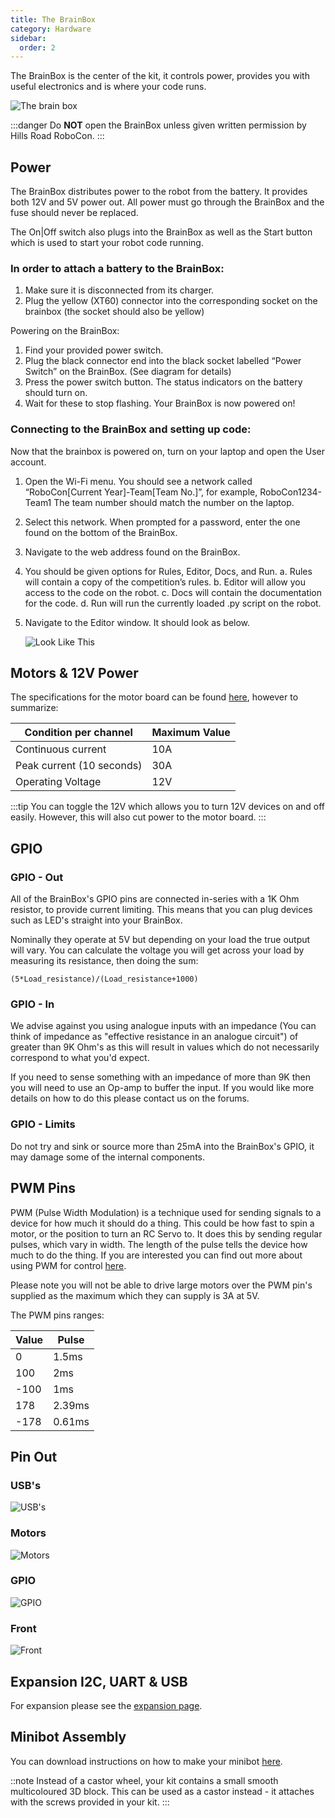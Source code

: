 ```yaml
---
title: The BrainBox
category: Hardware
sidebar:
  order: 2
---
```

The BrainBox is the center of the kit, it controls power, provides you with useful electronics and is where your code runs.

![The brain box](/images/brainbox.jpg)

:::danger
Do **NOT** open the BrainBox unless given written permission by Hills Road RoboCon.
:::

## Power

The BrainBox distributes power to the robot from the battery. It provides both 12V and 5V power out. All power must go through the BrainBox and the fuse should never be replaced.

The On|Off switch also plugs into the BrainBox as well as the Start button which is used to start your robot code running.

<!--StartFragment-->

### **In order to attach a battery to the BrainBox:** 

1. Make sure it is disconnected from its charger. 
2. Plug the yellow (XT60) connector into the corresponding socket on the brainbox (the socket should also be yellow) 

Powering on the BrainBox: 

1. Find your provided power switch. 
2. Plug the black connector end into the black socket labelled “Power Switch” on the BrainBox. (See diagram for details) 
3. Press the power switch button. The status indicators on the battery should turn on. 
4. Wait for these to stop flashing. Your BrainBox is now powered on!

<!--EndFragment-->

### Connecting to the BrainBox and setting up code:

Now that the brainbox is powered on, turn on your laptop and open the User account. 

1. Open the Wi-Fi menu. You should see a network called “RoboCon\[Current Year]-Team\[Team No.]”, for example, RoboCon1234-Team1
   The team number should match the number on the laptop.
2. Select this network. When prompted for a password, enter the one found on the bottom of the BrainBox.
3. Navigate to the web address found on the BrainBox.
4. You should be given options for Rules, Editor, Docs, and Run. 
   a.	Rules will contain a copy of the competition’s rules.
   b.	Editor will allow you access to the code on the robot.
   c.	Docs will contain the documentation for the code.
   d.	Run will run the currently loaded .py script on the robot.
5. Navigate to the Editor window. It should look as below.

   ![Look Like This](/images/picture2.jpg "Editing Window")

## Motors & 12V Power

The specifications for the motor board can be found [here](/assets/CytronBoardDocs.pdf), however to summarize:

| Condition per channel     | Maximum Value |
| ------------------------- | ------------- |
| Continuous current        | 10A           |
| Peak current (10 seconds) | 30A           |
| Operating Voltage         | 12V           |

:::tip
You can toggle the 12V which allows you to turn 12V devices on and off easily. However, this will also cut power to the motor board.
:::

## GPIO

### GPIO - Out

All of the BrainBox's GPIO pins are connected in-series with a 1K Ohm resistor, to provide current limiting. This means that you can plug devices such as LED's straight into your BrainBox.

Nominally they operate at 5V but depending on your load the true output will vary. You can calculate the voltage you will get across your load by measuring its resistance, then doing the sum:

`(5*Load_resistance)/(Load_resistance+1000)`   

### GPIO - In

We advise against you using analogue inputs with an impedance (You can think of impedance as "effective resistance in an analogue circuit") of greater than 9K Ohm's as this will result in values which do not necessarily correspond to what you'd expect. 

If you need to sense something with an impedance of more than 9K then you will need to use an Op-amp to buffer the input. If you would like more details on how to do this please contact us on the forums. 

### GPIO - Limits

Do not try and sink or source more than 25mA into the BrainBox's GPIO, it may damage some of the internal components.

## PWM Pins

PWM (Pulse Width Modulation) is a technique used for sending signals to a device for how much it should do a thing. This could be how fast to spin a motor, or the position to turn an RC Servo to. It does this by sending regular pulses, which vary in width. The length of the pulse tells the device how much to do the thing.  If you are interested you can find out more about using PWM for control [here](http://smartmicrocontroller.com/how-to-control-a-servo-using-pulse-width-modulation-pwm/).

Please note you will not be able to drive large motors over the PWM pin's supplied as the maximum which they can supply is 3A at 5V.

The PWM pins ranges:

| Value | Pulse  |
| ----- | ------ |
| 0     | 1.5ms  |
| 100   | 2ms    |
| \-100 | 1ms    |
| 178   | 2.39ms |
| \-178 | 0.61ms |

## Pin Out

### USB's

![USB's](/images/brainboxdocsusb.png)

### Motors

![Motors](/images/brainboxdocsmotors.png)

### GPIO

![GPIO](/images/brainboxdocsgpio.png)

### Front

![Front](/images/brainboxdocfront.png)

## Expansion I2C, UART & USB

For expansion please see the [expansion page](/hardware/expanding-functionality).

<!--StartFragment-->

## Minibot Assembly

You can download instructions on how  to make your minibot [here](/assets/MiniBot-Assembly-Instructions.pdf).

::note
Instead of a castor wheel, your kit contains a small smooth multicoloured 3D block. This can be used as a castor instead - it attaches with the screws provided in your kit.
:::

<!--EndFragment-->